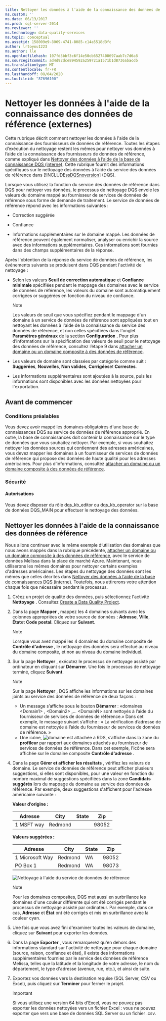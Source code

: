 ```yaml
---
title: Nettoyer les données à l’aide de la connaissance des données de référence (externes) | Microsoft Docs
ms.custom: ''
ms.date: 06/13/2017
ms.prod: sql-server-2014
ms.reviewer: ''
ms.technology: data-quality-services
ms.topic: conceptual
ms.assetid: 158009e9-8069-4741-8085-c14a5518d3fc
author: lrtoyou1223
ms.author: lle
ms.openlocfilehash: 107fd3bbf3c6f14e50cb6527400697aab7c7d6a8
ms.sourcegitcommit: ad4d92dce894592a259721a1571b1d8736abacdb
ms.translationtype: MT
ms.contentlocale: fr-FR
ms.lasthandoff: 08/04/2020
ms.locfileid: "87696100"
---
```

# <a name="cleanse-data-using-reference-data-external-knowledge"></a>Nettoyer les données à l'aide de la connaissance des données de référence (externes)
  Cette rubrique décrit comment nettoyer les données à l'aide de la connaissance des fournisseurs de données de référence. Toutes les étapes d’exécution du nettoyage restent les mêmes pour nettoyer vos données à l’aide de la connaissance des fournisseurs de données de référence, comme expliqué dans [Nettoyer des données à l’aide de la base de connaissance DQS &#40;interne&#41;](../../2014/data-quality-services/cleanse-data-using-dqs-internal-knowledge.md). Cette rubrique fournit des informations spécifiques sur le nettoyage des données à l’aide du service des données de référence dans [!INCLUDE[ssDQSnoversion](../includes/ssdqsnoversion-md.md)] (DQS).

 Lorsque vous utilisez la fonction du service des données de référence dans DQS pour nettoyer vos données, le processus de nettoyage DQS envoie les valeurs du domaine mappé au fournisseur de services de données de référence sous forme de demande de traitement. Le service de données de référence répond avec les informations suivantes :

-   Correction suggérée

-   Confiance

-   Informations supplémentaires sur le domaine mappé. Les données de référence peuvent également normaliser, analyser ou enrichir la source avec des informations supplémentaires. Ces informations sont fournies dans des champs supplémentaires de la réponse.

 Après l'obtention de la réponse du service de données de référence, les événements suivants se produisent dans DQS pendant l'activité de nettoyage :

-   Selon les valeurs **Seuil de correction automatique** et **Confiance minimale** spécifiées pendant le mappage des domaines avec le service de données de référence, les valeurs du domaine sont automatiquement corrigées or suggérées en fonction du niveau de confiance.

    > [!NOTE]
    >  Les valeurs de seuil que vous spécifiez pendant le mappage d'un domaine à un service de données de référence sont appliquées tout en nettoyant les données à l'aide de la connaissance du service des données de référence, et non celles spécifiées dans l'onglet **Paramètres généraux** de la section **Configuration** . Pour plus d’informations sur la spécification des valeurs de seuil pour le nettoyage des données de référence, consultez l’étape 9 dans [attacher un domaine ou un domaine composite à des données de référence](../../2014/data-quality-services/attach-a-domain-or-composite-domain-to-reference-data.md).

-   Les valeurs de domaine sont classées par catégorie comme suit : **Suggérées**, **Nouvelles**, **Non valides**, **Corrigées**et **Correctes**.

-   Les informations supplémentaires sont ajoutées à la source, puis les informations sont disponibles avec les données nettoyées pour l'exportation.

## <a name="before-you-begin"></a>Avant de commencer

###  <a name="prerequisites"></a><a name="Prerequisites"></a> Conditions préalables
 Vous devez avoir mappé les domaines obligatoires d'une base de connaissances DQS au service de données de référence approprié. En outre, la base de connaissances doit contenir la connaissance sur le type de données que vous souhaitez nettoyer. Par exemple, si vous souhaitez nettoyer les données sources qui contiennent des adresses américaines, vous devez mapper les domaines à un fournisseur de services de données de référence qui propose des données de haute qualité pour les adresses américaines. Pour plus d’informations, consultez [attacher un domaine ou un domaine composite à des données de référence](../../2014/data-quality-services/attach-a-domain-or-composite-domain-to-reference-data.md).

###  <a name="security"></a><a name="Security"></a> Sécurité

####  <a name="permissions"></a><a name="Permissions"></a> Autorisations
 Vous devez disposer du rôle dqs_kb_editor ou dqs_kb_operator sur la base de données DQS_MAIN pour effectuer le nettoyage des données.

##  <a name="cleanse-your-data-using-reference-data-knowledge"></a><a name="Cleanse"></a> Nettoyer les données à l'aide de la connaissance des données de référence
 Nous allons continuer avec le même exemple d’utilisation des domaines que nous avons mappés dans la rubrique précédente, [attacher un domaine ou un domaine composite à des données de référence](../../2014/data-quality-services/attach-a-domain-or-composite-domain-to-reference-data.md), avec le service de données Melissa dans la place de marché Azure. Maintenant, nous utiliserons les mêmes domaines pour nettoyer certains exemples d'adresses américaines. Les étapes du nettoyage des données sont les mêmes que celles décrites dans [Nettoyer des données à l’aide de la base de connaissances DQS &#40;interne&#41;](../../2014/data-quality-services/cleanse-data-using-dqs-internal-knowledge.md). Toutefois, nous attirerons votre attention chaque fois que nécessaire pendant le processus.

1.  Créez un projet de qualité des données, puis sélectionnez l'activité **Nettoyage** . Consultez [Create a Data Quality Project](../../2014/data-quality-services/create-a-data-quality-project.md).

2.  Dans la page **Mapper** , mappez les 4 domaines suivants avec les colonnes appropriées de votre source de données : **Adresse**, **Ville**, **État**et **Code postal**. Cliquez sur **Suivant**.

    > [!NOTE]
    >  Lorsque vous avez mappé les 4 domaines du domaine composite de **Contrôle d'adresse** , le nettoyage des données sera effectué au niveau du domaine composite, et non au niveau du domaine individuel.

3.  Sur la page **Nettoyer** , exécutez le processus de nettoyage assisté par ordinateur en cliquant sur **Démarrer**. Une fois le processus de nettoyage terminé, cliquez **Suivant**.

    > [!NOTE]
    >  Sur la page **Nettoyer** , DQS affiche les informations sur les domaines joints au service des données de référence de deux façons :
    > 
    >  -   Un message s’affiche sous le bouton **Démarrer** : «domaines \<Domain1> , \<Domain2> ,... \<DomainN> sont nettoyés à l’aide du fournisseur de services de données de référence.» Dans cet exemple, le message suivant s’affiche : « La vérification d’adresse de domaine est nettoyée à l’aide du fournisseur de services de données de référence. »
    > -   Une icône, ![domaine est attachée à RDS](../../2014/data-quality-services/media/dqs-rdsindicator.JPG "Domaine attaché au RDS"), s’affiche dans la zone du **profileur** par rapport aux domaines attachés au fournisseur de services de données de référence. Dans cet exemple, l'icône sera affichée sur le domaine composite **Contrôle d'adresse** .

4.  Dans la page **Gérer et afficher les résultats** , vérifiez les valeurs de domaine. Le service de données de référence peut afficher plusieurs suggestions, si elles sont disponibles, pour une valeur en fonction du nombre maximal de suggestions spécifiées dans la zone **Candidats suggérés** lors du mappage du domaine au service des données de référence. Par exemple, deux suggestions s'affichent pour l'adresse américaine suivante :

     **Valeur d’origine :**

    |Adresse|City|State|Zip|
    |------------------|----------|-----------|---------|
    |1 MSFT way|Redmond||98052|

     **Valeurs suggérées :**

    |Adresse|City|State|Zip|
    |------------------|----------|-----------|---------|
    |1 Microsoft Way|Redmond|WA|98052|
    |PO Box 1|Redmond|WA|98073|

     ![Nettoyage à l'aide du service de données de référence](../../2014/data-quality-services/media/dqs-rdscleansing.JPG "Nettoyage à l'aide du service de données de référence")

    > [!NOTE]
    >  Pour les domaines composites, DQS met aussi en surbrillance les domaines d'une couleur différente qui ont été corrigés pendant le processus de nettoyage assisté par ordinateur. Par exemple, dans ce cas, **Adresse** et **État** ont été corrigés et mis en surbrillance avec la couleur cyan.

5.  Une fois que vous avez fini d'examiner toutes les valeurs de domaine, cliquez sur **Suivant** pour exporter les données.

6.  Dans la page **Exporter** , vous remarquerez qu'en dehors des informations standard sur l'activité de nettoyage pour chaque domaine (source, raison, confiance et état), il existe des informations supplémentaires fournies par le service des données de référence Melissa, telles que la latitude et la longitude de votre adresse, le nom du département, le type d'adresse (avenue, rue, etc.), et ainsi de suite.

7.  Exportez vos données vers la destination requise (SQL Server, CSV ou Excel), puis cliquez sur **Terminer** pour fermer le projet.

    > [!IMPORTANT]
    >  Si vous utilisez une version 64 bits d'Excel, vous ne pouvez pas exporter les données nettoyées vers un fichier Excel : vous ne pouvez exporter que vers une base de données SQL Server ou un fichier .csv.


